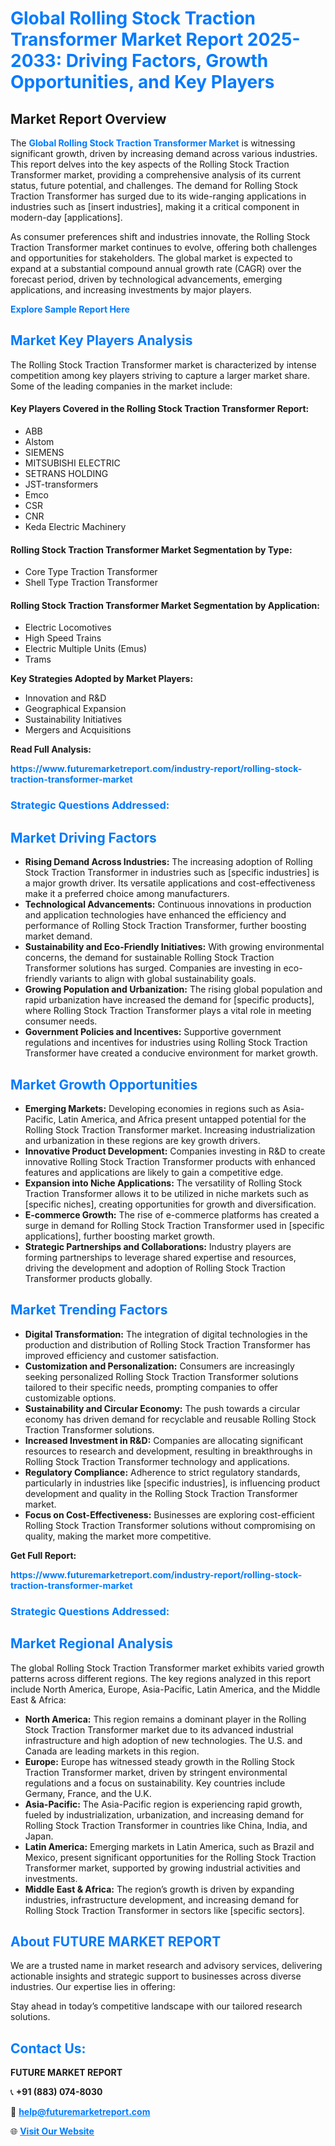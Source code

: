 <h1 style="color: #007BFF;">Global Rolling Stock Traction Transformer Market Report 2025-2033: Driving Factors, Growth Opportunities, and Key Players</h1>

<section id="overview">
<h2>Market Report Overview</h2>
<p>The <a href="https://www.futuremarketreport.com/industry-report/rolling-stock-traction-transformer-market" style="color: #007BFF; text-decoration: none;"><strong>Global Rolling Stock Traction Transformer Market</strong></a> is witnessing significant growth, driven by increasing demand across various industries. This report delves into the key aspects of the Rolling Stock Traction Transformer market, providing a comprehensive analysis of its current status, future potential, and challenges. The demand for Rolling Stock Traction Transformer has surged due to its wide-ranging applications in industries such as [insert industries], making it a critical component in modern-day [applications].</p>
<p>As consumer preferences shift and industries innovate, the Rolling Stock Traction Transformer market continues to evolve, offering both challenges and opportunities for stakeholders. The global market is expected to expand at a substantial compound annual growth rate (CAGR) over the forecast period, driven by technological advancements, emerging applications, and increasing investments by major players.</p>
</section>

<section id="overview">
<p><a href="https://www.futuremarketreport.com/request-sample/reportId=30218" style="color: #007BFF; text-decoration: none;"><strong>Explore Sample Report Here</strong></a></p>
</section>

<section id="key-players">
<h2 style="color: #007BFF;">Market Key Players Analysis</h2>
<p>The Rolling Stock Traction Transformer market is characterized by intense competition among key players striving to capture a larger market share. Some of the leading companies in the market include:</p>
<h4>Key Players Covered in the Rolling Stock Traction Transformer Report:</h4>
<ul><li>ABB</li><li>Alstom</li><li>SIEMENS</li><li>MITSUBISHI ELECTRIC</li><li>SETRANS HOLDING</li><li>JST-transformers</li><li>Emco</li><li>CSR</li><li>CNR</li><li>Keda Electric Machinery</li></ul>
<h4>Rolling Stock Traction Transformer Market Segmentation by Type:</h4>
<ul><li>Core Type Traction Transformer</li><li>Shell Type Traction Transformer</li></ul>

<h4>Rolling Stock Traction Transformer Market Segmentation by Application:</h4>
<ul><li>Electric Locomotives</li><li>High Speed Trains</li><li>Electric Multiple Units (Emus)</li><li>Trams</li></ul>
<p><strong>Key Strategies Adopted by Market Players:</strong></p>
<ul>
<li>Innovation and R&D</li>
<li>Geographical Expansion</li>
<li>Sustainability Initiatives</li>
<li>Mergers and Acquisitions</li>
</ul>
</section>

<section>
<p><strong>Read Full Analysis: </strong></p><a href="https://www.futuremarketreport.com/industry-report/rolling-stock-traction-transformer-market" style="color: #007BFF; text-decoration: none;"><strong>https://www.futuremarketreport.com/industry-report/rolling-stock-traction-transformer-market</strong></a>
<h3 style="color: #007BFF;">Strategic Questions Addressed:</h3>
</section>

<section id="driving-factors">
<h2 style="color: #007BFF;">Market Driving Factors</h2>
<ul>
<li><strong>Rising Demand Across Industries:</strong> The increasing adoption of Rolling Stock Traction Transformer in industries such as [specific industries] is a major growth driver. Its versatile applications and cost-effectiveness make it a preferred choice among manufacturers.</li>
<li><strong>Technological Advancements:</strong> Continuous innovations in production and application technologies have enhanced the efficiency and performance of Rolling Stock Traction Transformer, further boosting market demand.</li>
<li><strong>Sustainability and Eco-Friendly Initiatives:</strong> With growing environmental concerns, the demand for sustainable Rolling Stock Traction Transformer solutions has surged. Companies are investing in eco-friendly variants to align with global sustainability goals.</li>
<li><strong>Growing Population and Urbanization:</strong> The rising global population and rapid urbanization have increased the demand for [specific products], where Rolling Stock Traction Transformer plays a vital role in meeting consumer needs.</li>
<li><strong>Government Policies and Incentives:</strong> Supportive government regulations and incentives for industries using Rolling Stock Traction Transformer have created a conducive environment for market growth.</li>
</ul>
</section>

<section id="growth-opportunities">
<h2 style="color: #007BFF;">Market Growth Opportunities</h2>
<ul>
<li><strong>Emerging Markets:</strong> Developing economies in regions such as Asia-Pacific, Latin America, and Africa present untapped potential for the Rolling Stock Traction Transformer market. Increasing industrialization and urbanization in these regions are key growth drivers.</li>
<li><strong>Innovative Product Development:</strong> Companies investing in R&D to create innovative Rolling Stock Traction Transformer products with enhanced features and applications are likely to gain a competitive edge.</li>
<li><strong>Expansion into Niche Applications:</strong> The versatility of Rolling Stock Traction Transformer allows it to be utilized in niche markets such as [specific niches], creating opportunities for growth and diversification.</li>
<li><strong>E-commerce Growth:</strong> The rise of e-commerce platforms has created a surge in demand for Rolling Stock Traction Transformer used in [specific applications], further boosting market growth.</li>
<li><strong>Strategic Partnerships and Collaborations:</strong> Industry players are forming partnerships to leverage shared expertise and resources, driving the development and adoption of Rolling Stock Traction Transformer products globally.</li>
</ul>
</section>

<section id="trending-factors">
<h2 style="color: #007BFF;">Market Trending Factors</h2>
<ul>
<li><strong>Digital Transformation:</strong> The integration of digital technologies in the production and distribution of Rolling Stock Traction Transformer has improved efficiency and customer satisfaction.</li>
<li><strong>Customization and Personalization:</strong> Consumers are increasingly seeking personalized Rolling Stock Traction Transformer solutions tailored to their specific needs, prompting companies to offer customizable options.</li>
<li><strong>Sustainability and Circular Economy:</strong> The push towards a circular economy has driven demand for recyclable and reusable Rolling Stock Traction Transformer solutions.</li>
<li><strong>Increased Investment in R&D:</strong> Companies are allocating significant resources to research and development, resulting in breakthroughs in Rolling Stock Traction Transformer technology and applications.</li>
<li><strong>Regulatory Compliance:</strong> Adherence to strict regulatory standards, particularly in industries like [specific industries], is influencing product development and quality in the Rolling Stock Traction Transformer market.</li>
<li><strong>Focus on Cost-Effectiveness:</strong> Businesses are exploring cost-efficient Rolling Stock Traction Transformer solutions without compromising on quality, making the market more competitive.</li>
</ul>
</section>

<section>
<p><strong>Get Full Report: </strong></p><a href="https://www.futuremarketreport.com/industry-report/rolling-stock-traction-transformer-market" style="color: #007BFF; text-decoration: none;"><strong>https://www.futuremarketreport.com/industry-report/rolling-stock-traction-transformer-market</strong></a>
<h3 style="color: #007BFF;">Strategic Questions Addressed:</h3>
</section>


<section id="regional-analysis">
<h2 style="color: #007BFF;">Market Regional Analysis</h2>
<p>The global Rolling Stock Traction Transformer market exhibits varied growth patterns across different regions. The key regions analyzed in this report include North America, Europe, Asia-Pacific, Latin America, and the Middle East & Africa:</p>
<ul>
<li><strong>North America:</strong> This region remains a dominant player in the Rolling Stock Traction Transformer market due to its advanced industrial infrastructure and high adoption of new technologies. The U.S. and Canada are leading markets in this region.</li>
<li><strong>Europe:</strong> Europe has witnessed steady growth in the Rolling Stock Traction Transformer market, driven by stringent environmental regulations and a focus on sustainability. Key countries include Germany, France, and the U.K.</li>
<li><strong>Asia-Pacific:</strong> The Asia-Pacific region is experiencing rapid growth, fueled by industrialization, urbanization, and increasing demand for Rolling Stock Traction Transformer in countries like China, India, and Japan.</li>
<li><strong>Latin America:</strong> Emerging markets in Latin America, such as Brazil and Mexico, present significant opportunities for the Rolling Stock Traction Transformer market, supported by growing industrial activities and investments.</li>
<li><strong>Middle East & Africa:</strong> The region’s growth is driven by expanding industries, infrastructure development, and increasing demand for Rolling Stock Traction Transformer in sectors like [specific sectors].</li>
</ul>
</section>

<footer>
<h2 style="color: #007BFF;">About FUTURE MARKET REPORT</h2>
<p>We are a trusted name in market research and advisory services, delivering actionable insights and strategic support to businesses across diverse industries. Our expertise lies in offering:</p>

<p>Stay ahead in today’s competitive landscape with our tailored research solutions.</p>

<h2 style="color: #007BFF;">Contact Us:</h2>
<p><strong>FUTURE MARKET REPORT</strong></p>
<p>📞 <strong>+91 (883) 074-8030</strong></p>
<p>📧 <strong><a href="mailto:help@futuremarketreport.com" style="color: #007BFF;">help@futuremarketreport.com</a></strong></p>
<p>🌐 <strong><a href="https://www.futuremarketreport.com/" style="color: #007BFF;">Visit Our Website</a></strong></p>
</footer>